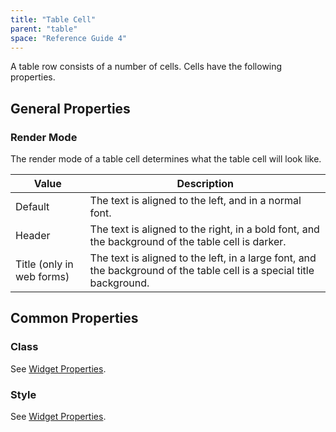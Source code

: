 ```yaml
---
title: "Table Cell"
parent: "table"
space: "Reference Guide 4"
---
```

A table row consists of a number of cells. Cells have the following properties.

## General Properties

### Render Mode

The render mode of a table cell determines what the table cell will look like.

| Value | Description |
| --- | --- |
| Default | The text is aligned to the left, and in a normal font. |
| Header | The text is aligned to the right, in a bold font, and the background of the table cell is darker. |
| Title (only in web forms) | The text is aligned to the left, in a large font, and the background of the table cell is a special title background. |

## Common Properties

### Class

See [Widget Properties](widget-properties).

### Style

See [Widget Properties](widget-properties).
